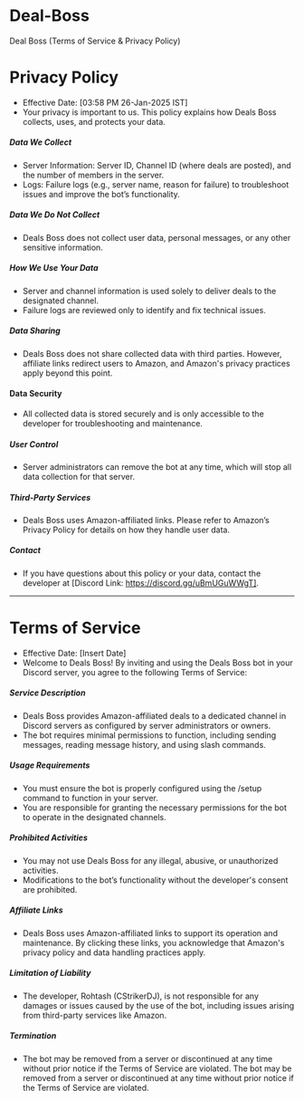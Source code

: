 # Deal-Boss
Deal Boss (Terms of Service & Privacy Policy)
# Privacy Policy
- Effective Date: [03:58 PM 26-Jan-2025 IST]
- Your privacy is important to us. This policy explains how Deals Boss collects, uses, and protects your data.
##### Data We Collect
- Server Information: Server ID, Channel ID (where deals are posted), and the number of members in the server.
- Logs: Failure logs (e.g., server name, reason for failure) to troubleshoot issues and improve the bot’s functionality.
##### Data We Do Not Collect
- Deals Boss does not collect user data, personal messages, or any other sensitive information.
##### How We Use Your Data
- Server and channel information is used solely to deliver deals to the designated channel.
- Failure logs are reviewed only to identify and fix technical issues.
##### Data Sharing
- Deals Boss does not share collected data with third parties. However, affiliate links redirect users to Amazon, and Amazon's privacy practices apply beyond this point.
#### Data Security
- All collected data is stored securely and is only accessible to the developer for troubleshooting and maintenance.
##### User Control
- Server administrators can remove the bot at any time, which will stop all data collection for that server.
##### Third-Party Services
- Deals Boss uses Amazon-affiliated links. Please refer to Amazon’s Privacy Policy for details on how they handle user data.
##### Contact
- If you have questions about this policy or your data, contact the developer at [Discord Link: https://discord.gg/uBmUGuWWgT].
---------------------------------------------------------------------------------------------------------------------------------------------------------------------------------------------------------------------
# Terms of Service
- Effective Date: [Insert Date]
- Welcome to Deals Boss! By inviting and using the Deals Boss bot in your Discord server, you agree to the following Terms of Service:
##### Service Description
- Deals Boss provides Amazon-affiliated deals to a dedicated channel in Discord servers as configured by server administrators or owners.
- The bot requires minimal permissions to function, including sending messages, reading message history, and using slash commands.
##### Usage Requirements
- You must ensure the bot is properly configured using the /setup command to function in your server.
- You are responsible for granting the necessary permissions for the bot to operate in the designated channels.
##### Prohibited Activities
- You may not use Deals Boss for any illegal, abusive, or unauthorized activities.
- Modifications to the bot’s functionality without the developer's consent are prohibited.
##### Affiliate Links
- Deals Boss uses Amazon-affiliated links to support its operation and maintenance. By clicking these links, you acknowledge that Amazon's privacy policy and data handling practices apply.
##### Limitation of Liability
- The developer, Rohtash (CStrikerDJ), is not responsible for any damages or issues caused by the use of the bot, including issues arising from third-party services like Amazon.
##### Termination
- The bot may be removed from a server or discontinued at any time without prior notice if the Terms of Service are violated.
The bot may be removed from a server or discontinued at any time without prior notice if the Terms of Service are violated.



